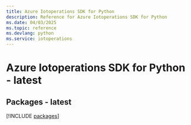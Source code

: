 ```yaml
---
title: Azure Iotoperations SDK for Python
description: Reference for Azure Iotoperations SDK for Python
ms.date: 04/03/2025
ms.topic: reference
ms.devlang: python
ms.service: iotoperations
---
```

# Azure Iotoperations SDK for Python - latest
## Packages - latest
[!INCLUDE [packages](iotoperations-index.md)]